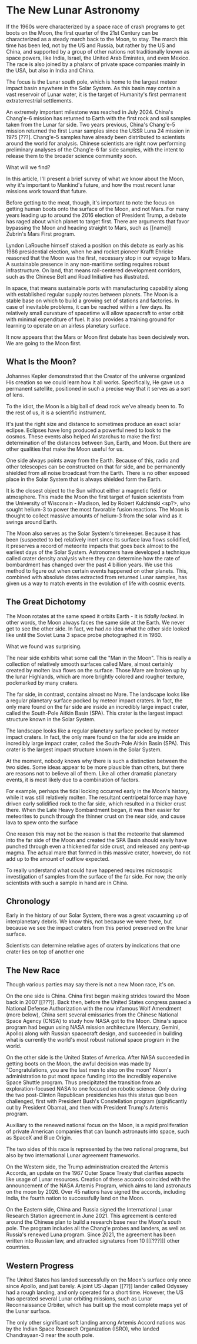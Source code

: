 The New Lunar Astronomy
=======================

If the 1960s were characterized by a space race of crash programs to get boots on the Moon, the first quarter of the 21st Century can be characterized as a steady march back to the Moon, to stay.  The march this time has been led, not by the US and Russia, but rather by the US and China, and supported by a group of other nations not traditionally known as space powers, like India, Israel, the United Arab Emirates, and even Mexico.  The race is also joined by a phalanx of private space companies mainly in the USA, but also in India and China.

The focus is the Lunar south pole, which is home to the largest meteor impact basin anywhere in the Solar System.  As this basin may contain a vast reservoir of Lunar water, it is the target of Humanity's first permanent extraterrestrial settlements.

An extremely important milestone was reached in July 2024.  China's Chang'e-6 mission has returned to Earth with the first rock and soil samples taken from the Lunar far side.  Two years previous, China's Chang'e-5 mission returned the first Lunar samples since the USSR Luna 24 mission in 1975 [???].  Chang'e-5 samples have already been distributed to scientists around the world for analysis.  Chinese scientists are right now performing preliminary analyses of the Chang'e-6 far side samples, with the intent to release them to the broader science community soon.

What will we find?

In this article, I'll present a brief survey of what we know about the Moon, why it's important to Mankind's future, and how the most recent lunar missions work toward that future.

Before getting to the meat, though, it's important to note the focus on getting human boots onto the surface of the Moon, and not Mars.  For many years leading up to around the 2016 election of President Trump, a debate has raged about which planet to target first.  There are arguments that favor bypassing the Moon and heading straight to Mars, such as [[name]] Zubrin's Mars First program.

Lyndon LaRouche himself staked a position on this debate as early as his 1986 presidential election, when he and rocket pioneer Krafft Ehricke reasoned that the Moon was the first, necessary stop in our voyage to Mars.  A sustainable presence in any non-maritime setting requires robust infrastructure.  On land, that means rail-centered development corridors, such as the Chinese Belt and Road Initiative has illustrated.

In space, that means sustainable ports with manufacturing capability along with established regular supply routes between planets.  The Moon is a stable base on which to build a growing set of stations and factories.  In case of inevitable problems, it can be reached within a few days.  Its relatively small curvature of spacetime will allow spacecraft to enter orbit with minimal expenditure of fuel.  It also provides a training ground for learning to operate on an airless planetary surface.

It now appears that the Mars or Moon first debate has been decisively won.  We are going to the Moon first.

## What Is the Moon?

Johannes Kepler demonstrated that the Creator of the universe organized His creation so we could learn how it all works.  Specifically, He gave us a permanent satellite, positioned in such a precise way that it serves as a sort of lens.

To the idiot, the Moon is a big ball of dead rock we've already been to.  To the rest of us, it is a scientific instrument.

It's just the right size and distance to sometimes produce an exact solar eclipse.  Eclipses have long produced a powerful need to look to the cosmos.  These events also helped Aristarchus to make the first determination of the distances between Sun, Earth, and Moon.  But there are other qualities that make the Moon useful for us.

One side always points away from the Earth.  Because of this, radio and other telescopes can be constructed on that far side, and be permanently shielded from all noise broadcast from the Earth.  There is no other exposed place in the Solar System that is always shielded form the Earth.

It is the closest object to the Sun without either a magnetic field or atmosphere.  This made the Moon the first target of fusion scientists from the University of Wisconsin - Madison, led by Robert Kulchinski <sp?>, who sought helium-3 to power the most favorable fusion reactions.  The Moon is thought to collect massive amounts of helium-3 from the solar wind as it swings around Earth.

The Moon also serves as the Solar System's timekeeper.  Because it has been (suspected to be) relatively inert since its surface lava flows solidified, it preserves a record of meteorite impacts that goes back almost to the earliest days of the Solar System.  Astronomers have developed a technique called crater density analysis where they can determine how the rate of bombardment has changed over the past 4 billion years.  We use this method to figure out when certain events happened on other planets.  This, combined with absolute dates extracted from returned Lunar samples, has given us a way to match events in the evolution of life with cosmic events.

## The Great Dichotomy

The Moon rotates at the same speed it orbits Earth - it is _tidally locked_.  In other words, the Moon always faces the same side at the Earth.  We never get to see the other side.  In fact, we had _no_ idea what the other side looked like until the Soviet Luna 3 space probe photographed it in 1960.

What we found was surprising.

The near side exhibits what some call the "Man in the Moon".  This is really a collection of relatively smooth surfaces called Mare, almost certainly created by molten lava flows on the surface.  Those Mare are broken up by the lunar Highlands, which are more brightly colored and rougher texture, pockmarked by many craters.

The far side, in contrast, contains almost no Mare.  The landscape looks like a regular planetary surface pocked by meteor impact craters.  In fact, the only mare found on the far side are inside an incredibly large impact crater, called the South-Pole Aitkin Basin (SPA).  This crater is the largest impact structure known in the Solar System.

The landscape looks like a regular planetary surface pocked by meteor impact craters.  In fact, the only mare found on the far side are inside an incredibly large impact crater, called the South-Pole Aitkin Basin (SPA).  This crater is the largest impact structure known in the Solar System.

At the moment, nobody knows why there is such a distinction between the two sides.  Some ideas appear to be more plausible than others, but there are reasons not to believe all of them.  Like all other dramatic planetary events, it is most likely due to a combination of factors.  

For example, perhaps the tidal locking occurred early in the Moon's history, while it was still relatively molten.  The resultant centripetal force may have driven early solidified rock to the far side, which resulted in a thicker crust there.  When the Late Heavy Bombardment began, it was then easier for meteorites to punch through the thinner crust on the near side, and cause lava to spew onto the surface

One reason this may not be the reason is that the meteorite that slammed into the far side of the Moon and created the SPA Basin should easily have punched through even a thickened far side crust, and released any pent-up magma.  The actual mare that formed in this massive crater, however, do not add up to the amount of outflow expected.

To really understand what could have happened requires microsopic investigation of samples from the surface of the far side.  For now, the only scientists with such a sample in hand are in China.

## Chronology

Early in the history of our Solar System, there was a great vacuuming up of interplanetary debris.  We know this, not because we were there, but because we see the impact craters from this period preserved on the lunar surface.

Scientists can determine relative ages of craters by indications that one crater lies on top of another one


## The New Race

Though various parties may say there is not a new Moon race, it's on.

On the one side is China.  China first began making strides toward the Moon back in 2007 [[???]].  Back then, before the United States congress passed a National Defense Authorization with the now infamous Wolf Amendment (more below), China sent several emissaries from the Chinese National Space Agency (CNSA) to study how NASA got to the Moon.  China's space program had begun using NASA mission architecture (Mercury, Gemini, Apollo) along with Russian spacecraft design, and succeeded in building what is currently the world's most robust national space program in the world.

On the other side is the United States of America.  After NASA succeeded in getting boots on the Moon, the awful decision was made by "Congratulations, you are the last men to step on the moon" Nixon's administration to put most space funding into the incredibly expensive Space Shuttle program.  Thus precipitated the transition from an exploration-focused NASA to one focused on robotic science.  Only during the two post-Clinton Republican presidencies has this status quo been challenged, first with President Bush's Constellation program (significantly cut by President Obama), and then with President Trump's Artemis program.

Auxiliary to the renewed national focus on the Moon, is a rapid proliferation of private American companies that can launch astronauts into space, such as SpaceX and Blue Origin.

The two sides of this race is represented by the two national programs, but also by two international Lunar agreement frameworks.

On the Western side, the Trump administration created the Artemis Accords, an update on the 1967 Outer Space Treaty that clarifies aspects like usage of Lunar resources.  Creation of these accords coincided with the announcement of the NASA Artemis Program, which aims to land astronauts on the moon by 2026.  Over 45 nations have signed the accords, including India, the fourth nation to successfully land on the Moon.

On the Eastern side, China and Russia signed the International Lunar Research Station agreement in June 2021.  This agreement is centered around the Chinese plan to build a research base near the Moon's south pole.  The program includes all the Chang'e probes and landers, as well as Russia's renewed Luna program.  Since 2021, the agreement has been written into Russian law, and attracted signatures from 10 [[[???]]] other countries.

## Western Progress

The United States has landed successfully on the Moon's surface only once since Apollo, and just barely.  A joint US-Japan [[??]] lander called Odyssey had a rough landing, and only operated for a short time.  However, the US has operated several Lunar orbiting missions, such as Lunar Reconnaissance Orbiter, which has built up the most complete maps yet of the Lunar surface.

The only other significant soft landing among Artemis Accord nations was by the Indian Space Research Organization (ISRO), who landed Chandrayaan-3 near the south pole.
